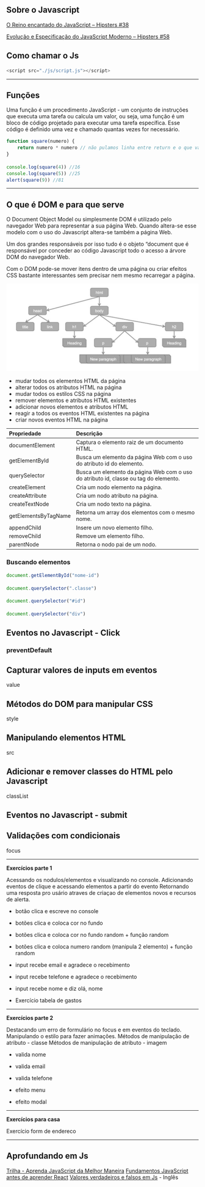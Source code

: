 ## Sobre o Javascript

[O Reino encantado do JavaScript – Hipsters #38](https://hipsters.tech/o-reino-encantado-do-javascript-hipsters-38/)

[Evolução e Especificação do JavaScript Moderno – Hipsters #58](https://hipsters.tech/evolucao-e-especificacao-do-javascript-moderno/)

## Como chamar o Js

```javascript
<script src="./js/script.js"></script>
```
----

## Funções

Uma função é um procedimento JavaScript - um conjunto de instruções que executa uma tarefa ou calcula um valor,
ou seja, uma função é um bloco de código projetado para executar uma tarefa específica. Esse código é definido uma vez e chamado quantas vezes for necessário.

```javascript
function square(numero) {
    return numero * numero // não pulamos linha entre return e o que vai ser retornado
}

console.log(square(4)) //16
console.log(square(5)) //25
alert(square(9)) //81
```

----

## O que é DOM e para que serve

O Document Object Model ou simplesmente DOM é utilizado pelo navegador Web para representar a sua página Web. Quando altera-se esse modelo com o uso do Javascript altera-se também a página Web.

Um dos grandes responsáveis por isso tudo é o objeto “document que é responsável por conceder ao código Javascript todo o acesso a árvore DOM do navegador Web. 

Com o DOM pode-se mover itens dentro de uma página ou criar efeitos CSS bastante interessantes sem precisar nem mesmo recarregar a página.

<img src="assets/dom.png">

- mudar todos os elementos HTML da página
- alterar todos os atributos HTML na página
- mudar todos os estilos CSS na página
- remover elementos e atributos HTML existentes
- adicionar novos elementos e atributos HTML
- reagir a todos os eventos HTML existentes na página
- criar novos eventos HTML na página

| Propriedade |	Descrição|
:--------- | :-------- |
documentElement | Captura o elemento raiz <html> de um documento HTML.
getElementById | Busca um elemento da página Web com o uso do atributo id do elemento.
querySelector | Busca um elemento da página Web com o uso do atributo id, classe ou tag do elemento.
createElement | Cria um nodo elemento na página.
createAttribute | Cria um nodo atributo na página.
createTextNode | Cria um nodo texto na página.
getElementsByTagName | Retorna um array dos elementos com o mesmo nome.
appendChild | Insere um novo elemento filho.
removeChild | Remove um elemento filho.
parentNode | Retorna o nodo pai de um nodo.


### Buscando elementos

```javascript
document.getElementById("nome-id")

document.querySelector(".classe")

document.querySelector("#id")

document.querySelector("div")

```


## Eventos no Javascript - Click 

### preventDefault


## Capturar valores de inputs em eventos

value


## Métodos do DOM para manipular CSS

style

## Manipulando elementos HTML

src

## Adicionar e remover classes do HTML pelo Javascript

classList
## Eventos no Javascript - submit

## Validações com condicionais

focus

----
**Exercícios parte 1**

Acessando os nodulos/elementos e visualizando no console. Adicionando eventos de clique e acessando elementos a partir do evento Retornando uma resposta pro usário atraves de criaçao de elementos novos e recursos de alerta.

- botão clica e escreve no console
- botões clica e coloca cor no fundo
- botões clica e coloca cor no fundo random + função random
- botões clica e coloca numero random (manipula 2 elemento) + função random


- input recebe email e agradece o recebimento
- input recebe telefone e agradece o recebimento
- input recebe nome e diz olá, nome

- Exercício tabela de gastos
----

**Exercícios parte 2**

Destacando um erro de formulário no focus e em eventos do teclado. Manipulando o estilo para fazer animações. Métodos de manipulação de atributo - classe Métodos de manipulação de atributo - imagem

- valida nome
- valida email
- valida telefone

- efeito menu
- efeito modal

----

**Exercícios para casa**

Exercício form de endereco

----

## Aprofundando em Js

[Trilha - Aprenda JavaScript da Melhor Maneira](http://programadorobjetivo.co/o-melhor-caminho-para-aprender-javascript-e-domina-lo/)
[Fundamentos JavaScript antes de aprender React](https://willianjusten.com.br/fundamentos-javascript-antes-de-aprender-react/)
[Valores verdadeiros e falsos em Js](https://www.sitepoint.com/javascript-truthy-falsy/) - Inglês
